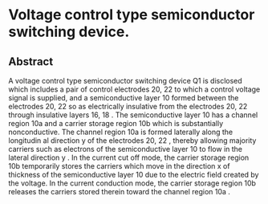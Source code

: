 # Voltage control type semiconductor switching device.

## Abstract
A voltage control type semiconductor switching device Q1 is disclosed which includes a pair of control electrodes 20, 22 to which a control voltage signal is supplied, and a semiconductive layer 10 formed between the electrodes 20, 22 so as electrically insulative from the electrodes 20, 22 through insulative layers 16, 18 . The semiconductive layer 10 has a channel region 10a and a carrier storage region 10b which is substantially nonconductive. The channel region 10a is formed laterally along the longitudin al direction y of the electrodes 20, 22 , thereby allowing majority carriers such as electrons of the semiconductive layer 10 to flow in the lateral direction y . In the current cut off mode, the carrier storage region 10b temporarily stores the carriers which move in the direction x of thickness of the semiconductive layer 10 due to the electric field created by the voltage. In the current conduction mode, the carrier storage region 10b releases the carriers stored therein toward the channel region 10a .